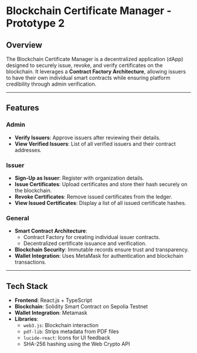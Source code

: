 # Blockchain Certificate Manager - Prototype 2

## Overview
The Blockchain Certificate Manager is a decentralized application (dApp) designed to securely issue, revoke, and verify certificates on the blockchain. It leverages a **Contract Factory Architecture**, allowing issuers to have their own individual smart contracts while ensuring platform credibility through admin verification.

---

## Features
### Admin
- **Verify Issuers**: Approve issuers after reviewing their details.
- **View Verified Issuers**: List of all verified issuers and their contract addresses.

### Issuer
- **Sign-Up as Issuer**: Register with organization details.
- **Issue Certificates**: Upload certificates and store their hash securely on the blockchain.
- **Revoke Certificates**: Remove issued certificates from the ledger.
- **View Issued Certificates**: Display a list of all issued certificate hashes.

### General
- **Smart Contract Architecture**:
  - Contract Factory for creating individual issuer contracts.
  - Decentralized certificate issuance and verification.
- **Blockchain Security**: Immutable records ensure trust and transparency.
- **Wallet Integration**: Uses MetaMask for authentication and blockchain transactions.

---

## **Tech Stack**

- **Frontend**: React.js + TypeScript
- **Blockchain**: Solidity Smart Contract on Sepolia Testnet
- **Wallet Integration**: Metamask
- **Libraries**:
   - `web3.js`: Blockchain interaction
   - `pdf-lib`: Strips metadata from PDF files
   - `lucide-react`: Icons for UI feedback
   - SHA-256 hashing using the Web Crypto API
